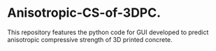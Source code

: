 # Anisotropic-CS-of-3DPC.
This repository features the python code for GUI developed to predict anisotropic compressive strength of 3D printed concrete.
